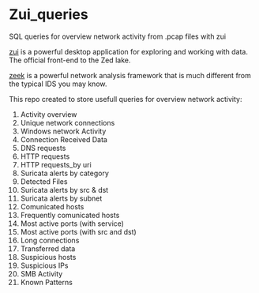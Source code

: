 # Zui_queries
SQL queries for overview network activity from .pcap files with zui

[zui](https://github.com/brimdata/zui) is a powerful desktop application for exploring and working with data. The official front-end to the Zed lake.

[zeek](https://github.com/zeek/zeek) is a powerful network analysis framework that is much different from the typical IDS you may know.

This repo created to store usefull queries for overview network activity:
1. Activity overview
2. Unique network connections
3. Windows network Activity
4. Connection Received Data
5. DNS requests
6. HTTP requests
7. HTTP requests_by uri
8. Suricata alerts by category
9. Detected Files
10. Suricata alerts by src & dst
11. Suricata alerts by subnet
12. Comunicated hosts
13. Frequently comunicated hosts
14. Most active ports (with service)
15. Most active ports (with src and dst)
16. Long connections
17. Transferred data
18. Suspicious hosts
19. Suspicious IPs
20. SMB Activity
21. Known Patterns
